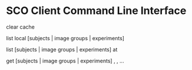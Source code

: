 # SCO Client Command Line Interface

clear cache

list local [subjects | image groups | experiments]

list [subjects | image groups | experiments] at <service-urls>

get [subjects | image groups | experiments] <url>, <url>, ...
